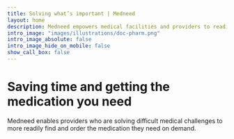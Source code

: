 ```yaml
---
title: Solving what’s important | Medneed
layout: home
description: Medneed empowers medical facilities and providers to readily have the medications and therapies they need.
intro_image: "images/illustrations/doc-pharm.png"
intro_image_absolute: false
intro_image_hide_on_mobile: false
show_call_box: false
---
```


# Saving time and getting the medication you need

Medneed enables providers who are solving difficult medical challenges to more readily find and order the medication they need on demand. 

